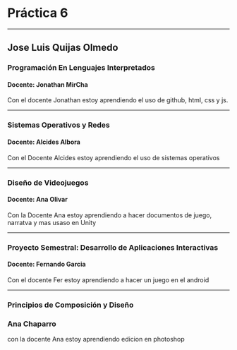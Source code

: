 # Práctica 6

---

## Jose Luis Quijas Olmedo

### Programación En Lenguajes Interpretados

#### Docente: Jonathan MirCha

Con el docente Jonathan estoy aprendiendo el uso de github, html, css y js.


---

### Sistemas Operativos y Redes

#### Docente: Alcides Albora

Con el Docente Alcides estoy aprendiendo el uso de sistemas operativos

---

### Diseño de Videojuegos

#### Docente: Ana Olivar

Con la Docente Ana estoy aprendiendo a hacer documentos de juego, narratva y mas usaso en Unity

---

### Proyecto Semestral: Desarrollo de Aplicaciones Interactivas

#### Docente: Fernando Garcia

Con el docente Fer estoy aprendiendo a hacer un juego en el android

---

### Principios de Composición y Diseño

### Ana Chaparro

con la docente Ana estoy aprendiendo edicion en photoshop